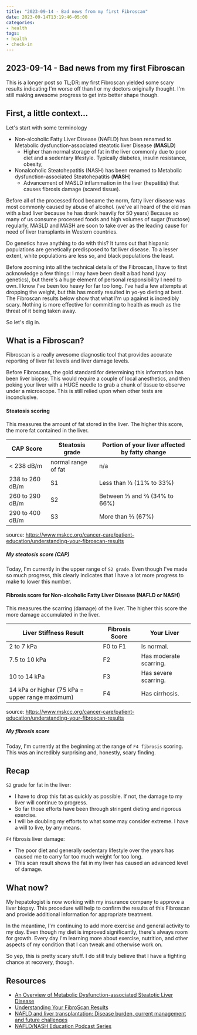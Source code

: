 ```yaml
---
title: "2023-09-14 - Bad news from my first Fibroscan"
date: 2023-09-14T13:19:46-05:00
categories:
- health
tags:
- health
- check-in
---
```


## 2023-09-14 - Bad news from my first Fibroscan

This is a longer post so TL;DR: my first Fibroscan yielded some scary results indicating I'm worse off than I or my doctors originally thought.  I'm still making awesome progress to get into better shape though.


## First, a little context...

Let's start with some terminology
- Non-alcoholic Fatty Liver Disease (NAFLD) has been renamed to Metabolic dysfunction-associated steatotic liver Disease (**MASLD**)
    - Higher than normal storage of fat in the liver commonly due to poor diet and a sedentary lifestyle.  Typically diabetes, insulin resistance, obesity,
- Nonalcoholic Steatohepatitis (NASH) has been renamed to Metabolic dysfunction-associated Steatohepatitis (**MASH**)
    - Advancement of MASLD inflammation in the liver (hepatitis) that causes fibrosis damage (scared tissue).

Before all of the processed food became the norm, fatty liver disease was most commonly caused by abuse of alcohol.  (we've all heard of the old man with a bad liver because he has drank heavily for 50 years)  Because so many of us consume processed foods and high volumes of sugar (fructose) regularly, MASLD and MASH are soon to take over as the leading cause for need of liver transplants in Western countries.

Do genetics have anything to do with this?
It turns out that hispanic populations are genetically predisposed to fat liver disease.  To a lesser extent, white populations are less so, and black populations the least.


Before zooming into all the technical details of the Fibroscan, I have to first acknowledge a few things: I may have been dealt a bad hand (yay genetics), but there's a huge element of personal responsibility I need to own.  I know I've been too heavy for far too long.  I've had a few attempts at dropping the weight, but this has mostly resulted in yo-yo dieting at best.  The Fibroscan results below show that what I'm up against is incredibly scary.  Nothing is more effective for committing to health as much as the threat of it being taken away.

So let's dig in.

## What is a Fibroscan?

Fibroscan is a really awesome diagnostic tool that provides accurate reporting of liver fat levels and liver damage levels.

Before Fibroscans, the gold standard for determining this information has been liver biopsy.  This would require a couple of local anesthetics, and then poking your liver with a HUGE needle to grab a chunk of tissue to observe under a microscope.  This is still relied upon when other tests are inconclusive.

#### Steatosis scoring

This measures the amount of fat stored in the liver.  The higher this score, the more fat contained in the liver.

|CAP Score|Steatosis grade|Portion of your liver affected by fatty change|
|---|---|---|
|< 238 dB/m|normal range of fat| n/a|
|238 to 260 dB/m|S1|Less than ⅓ (11% to 33%)|
|260 to 290 dB/m|S2|Between ⅓ and ⅔ (34% to 66%)|
|290 to 400 dB/m|S3|More than ⅔ (67%)|

source: https://www.mskcc.org/cancer-care/patient-education/understanding-your-fibroscan-results

##### My steatosis score (CAP)

Today, I'm currently in the upper range of `S2 grade`.  Even though I've made so much progress, this clearly indicates that I have a lot more progress to make to lower this number.

#### Fibrosis score for Non-alcoholic Fatty Liver Disease (NAFLD or NASH)

This measures the scarring (damage) of the liver.  The higher this score the more damage accumulated in the liver.

| Liver Stiffness Result | Fibrosis Score | Your Liver |
| --- | --- | --- |
|2 to 7 kPa|F0 to F1|Is normal.|
|7.5 to 10 kPa|F2|Has moderate scarring.|
|10 to 14 kPa|F3|Has severe scarring.|
|14 kPa or higher (75 kPa = upper range maximum)|F4|Has cirrhosis.|

source: https://www.mskcc.org/cancer-care/patient-education/understanding-your-fibroscan-results

##### My fibrosis score

Today, I'm currently at the beginning at the range of `F4 fibrosis` scoring.  This was an incredibly surprising and, honestly, scary finding.


## Recap

`S2` grade for fat in the liver:
- I have to drop this fat as quickly as possible.  If not, the damage to my liver will continue to progress.
- So far those efforts have been through stringent dieting and rigorous exercise.
- I will be doubling my efforts to what some may consider extreme.  I have a will to live, by any means.

`F4` fibrosis liver damage:
- The poor diet and generally sedentary lifestyle over the years has caused me to carry far too much weight for too long.
- This scan result shows the fat in my liver has caused an advanced level of damage.

## What now?

My hepatologist is now working with my insurance company to approve a liver biopsy. This procedure will help to confirm the results of this Fibroscan and provide additional information for appropriate treatment.

In the meantime, I'm continuing to add more exercise and general activity to my day.  Even though my diet is improved significantly, there's always room for growth.  Every day I'm learning more about exercise, nutrition, and other aspects of my condition that I can tweak and otherwise work on.

So yep, this is pretty scary stuff.  I do still truly believe that I have a fighting chance at recovery, though.

## Resources

- [An Overview of Metabolic Dysfunction-associated Steatotic Liver Disease](https://www.verywellhealth.com/how-dangerous-is-non-alcoholic-fatty-liver-disease-2223390)
- [Understanding Your FibroScan Results](https://www.mskcc.org/cancer-care/patient-education/understanding-your-fibroscan-results)
- [NAFLD and liver transplantation: Disease burden, current management and future challenges](https://www.ncbi.nlm.nih.gov/pmc/articles/PMC7607500/)
- [NAFLD/NASH Education Podcast Series](https://podcasts.google.com/feed/aHR0cHM6Ly9mZWVkcy5zb3VuZGNsb3VkLmNvbS91c2Vycy9zb3VuZGNsb3VkOnVzZXJzOjgyMDg0NDI5Ni9zb3VuZHMucnNz?sa=X&ved=0CBoQ27cFahcKEwiwjLyFi62BAxUAAAAAHQAAAAAQLA)

